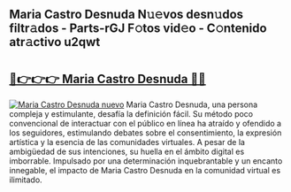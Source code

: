 ## Maria Castro Desnuda N𝚞𝚎vos desn𝚞dos filtr𝚊dos - Parts-rGJ F𝚘tos vid𝚎o - C𝚘ntenido atr𝚊ctivo u2qwt

# <h2><a href="http://mb3ine.tromn.icu/?c=Maria+Castro+Desnuda">🔗👉👉👉 Maria Castro Desnuda 🔗🔗</a></h2>

[![Maria Castro Desnuda nuevo](https://i.imgur.com/pEAQMta.gif)](http://mb3ine.tromn.icu/?c=Maria+Castro+Desnuda)
Maria Castro Desnuda, una persona compleja y estimulante, desafía la definición fácil. Su método poco convencional de interactuar con el público en línea ha atraído y ofendido a los seguidores, estimulando debates sobre el consentimiento, la expresión artística y la esencia de las comunidades virtuales. A pesar de la ambigüedad de sus intenciones, su huella en el ámbito digital es imborrable. Impulsado por una determinación inquebrantable y un encanto innegable, el impacto de Maria Castro Desnuda en la comunidad virtual es ilimitado.
